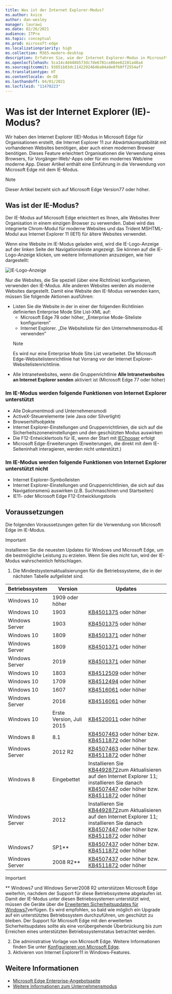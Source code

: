 ```yaml
---
title: Was ist der Internet Explorer-Modus?
ms.author: kvice
author: dan-wesley
manager: laurawi
ms.date: 02/26/2021
audience: ITPro
ms.topic: conceptual
ms.prod: microsoft-edge
ms.localizationpriority: high
ms.collection: M365-modern-desktop
description: Erfahren Sie, wie der Internet Explorer-Modus in Microsoft Edge Zugriff auf Websites bietet, die Internet Explorer 11 benötigen, sowie Zugriff auf moderne Websites.
ms.openlocfilehash: 5ca14c4d448b573dc7de6781ce86ee62281a48a4
ms.sourcegitcommit: 93851b83dc11422924646a04a9e0f60ff2554af7
ms.translationtype: HT
ms.contentlocale: de-DE
ms.lasthandoff: 04/01/2021
ms.locfileid: "11470223"
---
```

# <a name="what-is-internet-explorer-ie-mode"></a>Was ist der Internet Explorer (IE)-Modus?

Wir haben den Internet Explorer (IE)-Modus in Microsoft Edge für Organisationen erstellt, die Internet Explorer 11 zur Abwärtskompatibilität mit vorhandenen Websites benötigen, aber auch einen modernen Browser benötigen. Dieses Feature erleichtert Organisationen die Verwendung eines Browsers, für Vorgänger-Web/-Apps oder für ein modernes Web/eine moderne App. Dieser Artikel enthält eine Einführung in die Verwendung von Microsoft Edge mit dem IE-Modus.

> [!NOTE]
> Dieser Artikel bezieht sich auf Microsoft Edge Version77 oder höher.

## <a name="what-is-ie-mode"></a>Was ist der IE-Modus?

Der IE-Modus auf Microsoft Edge erleichtert es Ihnen, alle Websites Ihrer Organisation in einem einzigen Browser zu verwenden. Dabei wird das integrierte Chrom-Modul für moderne Websites und das Trident MSHTML-Modul aus Internet Explorer 11 (IE11) für ältere Websites verwendet.

Wenn eine Website im IE-Modus geladen wird, wird die IE-Logo-Anzeige auf der linken Seite der Navigationsleiste angezeigt. Sie können auf die IE-Logo-Anzeige klicken, um weitere Informationen anzuzeigen, wie hier dargestellt:

  ![IE-Logo-Anzeige](./media/ie-mode/ie-logo-indicator1.png)

Nur die Websites, die Sie speziell (über eine Richtlinie) konfigurieren, verwenden den IE-Modus. Alle anderen Websites werden als moderne Websites dargestellt. Damit eine Website den IE-Modus verwenden kann, müssen Sie folgende Aktionen ausführen:

- Listen Sie die Website in der in einer der folgenden Richtlinien definierten Enterprise Mode Site List-XML auf:
  - Microsoft Edge 78 oder höher, „Enterprise Mode-Siteliste konfigurieren”
  - Internet Explorer. „Die Websiteliste für den Unternehmensmodus-IE verwenden”
  > [!NOTE]
  > Es wird nur eine Enterprise Mode Site List verarbeitet. Die Microsoft Edge-Websitelistenrichtlinie hat Vorrang vor der Internet Explorer-Websitelistenrichtlinie.
- Alle Intranetwebsites, wenn die Gruppenrichtlinie **Alle Intranetwebsites an Internet Explorer senden** aktiviert ist (Microsoft Edge 77 oder höher)

### <a name="ie-mode-supports-the-following-internet-explorer-functionality"></a>Im IE-Modus werden folgende Funktionen von Internet Explorer unterstützt

- Alle Dokumentmodi und Unternehmensmodi
- ActiveX-Steuerelemente (wie Java oder Silverlight)
- Browserhilfsobjekte 
- Internet Explorer-Einstellungen und Gruppenrichtlinien, die sich auf die Sicherheitszoneneinstellungen und den geschützten Modus auswirken
- Die F12-Entwicklertools für IE, wenn der Start mit [IEChooser](/office/dev/add-ins/testing/debug-add-ins-using-f12-developer-tools-on-windows-10) erfolgt
- Microsoft Edge-Erweiterungen (Erweiterungen, die direkt mit dem IE-Seiteninhalt interagieren, werden nicht unterstützt.)

### <a name="ie-mode-doesnt-support-the-following-internet-explorer-functionality"></a>Im IE-Modus werden folgende Funktionen von Internet Explorer unterstützt nicht

- Internet Explorer-Symbolleisten
- Internet Explorer-Einstellungen und Gruppenrichtlinien, die sich auf das Navigationsmenü auswirken (z.B. Suchmaschinen und Startseiten)
- IE11- oder Microsoft Edge F12-Entwicklungstools

## <a name="prerequisites"></a>Voraussetzungen

Die folgenden Voraussetzungen gelten für die Verwendung von Microsoft Edge im IE-Modus.

> [!IMPORTANT]
> Installieren Sie die neuesten Updates für Windows und Microsoft Edge, um die bestmögliche Leistung zu erzielen. Wenn Sie dies nicht tun, wird der IE-Modus wahrscheinlich fehlschlagen.

1. Die Mindestsystemaktualisierungen für die Betriebssysteme, die in der nächsten Tabelle aufgelistet sind.

 | Betriebssystem | Version       | Updates |
 |------------------|---------------|---------|
 | Windows 10       | 1909 oder höher |         |
 | Windows 10       | 1903          | [KB4501375](https://support.microsoft.com/help/4501375/windows-10-update-kb4501375) oder höher |
 | Windows Server   | 1903          | [KB4501375](https://support.microsoft.com/help/4501375/windows-10-update-kb4501375) oder höher |
 | Windows 10       | 1809          | [KB4501371](https://support.microsoft.com/help/4501371/windows-10-update-kb4501371) oder höher |
 | Windows Server   | 1809          | [KB4501371](https://support.microsoft.com/help/4501371/windows-10-update-kb4501371) oder höher |
 | Windows Server   | 2019          | [KB4501371](https://support.microsoft.com/help/4501371/windows-10-update-kb4501371) oder höher |
 | Windows 10       | 1803          | [KB4512509](https://support.microsoft.com/help/4512509/windows-10-update-kb4512509) oder höher |
 | Windows 10       | 1709          | [KB4512494](https://support.microsoft.com/help/4512494/windows-10-update-kb4512494) oder höher |
 | Windows 10       | 1607          | [KB4516061](https://support.microsoft.com/help/4516061/windows-10-update-kb4516061) oder höher |
 | Windows Server   | 2016          | [KB4516061](https://support.microsoft.com/help/4516061/windows-10-update-kb4516061) oder höher |
 | Windows 10       | Erste Version, Juli 2015 | [KB4520011](https://support.microsoft.com/help/4520011/windows-10-update-kb4520011) oder höher |
 | Windows 8       | 8.1              | [KB4507463](https://support.microsoft.com/help/4507463/july-16-2019-kb4507463-os-build-preview-of-monthly-rollup) oder höher bzw. [KB4511872](https://support.microsoft.com/help/4511872/cumulative-security-update-for-internet-explorer) oder höher |
 | Windows Server   | 2012 R2       | [KB4507463](https://support.microsoft.com/help/4507463/july-16-2019-kb4507463-os-build-preview-of-monthly-rollup) oder höher bzw. [KB4511872](https://support.microsoft.com/help/4511872/cumulative-security-update-for-internet-explorer) oder höher |
 | Windows 8  | Eingebettet            | Installieren Sie [KB4492872](https://support.microsoft.com/help/4492872/update-for-internet-explorer-april-16-2019)zum Aktualisieren auf den Internet Explorer 11; installieren Sie danach [KB4507447](https://support.microsoft.com/help/4507447/windows-server-2012-update-kb4507447) oder höher bzw. [KB4511872](https://support.microsoft.com/help/4511872/cumulative-security-update-for-internet-explorer) oder höher |
 | Windows Server   | 2012           | Installieren Sie [KB4492872](https://support.microsoft.com/help/4492872/update-for-internet-explorer-april-16-2019)zum Aktualisieren auf den Internet Explorer 11; installieren Sie danach [KB4507447](https://support.microsoft.com/help/4507447/windows-server-2012-update-kb4507447) oder höher bzw. [KB4511872](https://support.microsoft.com/help/4511872/cumulative-security-update-for-internet-explorer) oder höher |
 | Windows7        |  SP1**        | [KB4507437](https://support.microsoft.com/help/4507437/windows-7-update-kb4507437) oder höher bzw. [KB4511872](https://support.microsoft.com/help/4511872/cumulative-security-update-for-internet-explorer) oder höher |
 | Windows Server   |  2008 R2**    | [KB4507437](https://support.microsoft.com/help/4507437/windows-7-update-kb4507437) oder höher bzw. [KB4511872](https://support.microsoft.com/help/4511872/cumulative-security-update-for-internet-explorer) oder höher |
  > [!IMPORTANT]
  > ** Windows7 und Windows Server2008 R2 unterstützen Microsoft Edge weiterhin, nachdem der Support für diese Betriebssysteme abgelaufen ist. Damit der IE-Modus unter diesen Betriebssystemen unterstützt wird, müssen die Geräte über die [Erweiterten Sicherheitsupdates für Windows7](https://support.microsoft.com/help/4527878/faq-about-extended-security-updates-for-windows-7)verfügen. Es wird empfohlen, so bald wie möglich ein Upgrade auf ein unterstütztes Betriebssystem durchzuführen, um geschützt zu bleiben. Der Support für Microsoft Edge mit den erweiterten Sicherheitsupdates sollte als eine vorübergehende Überbrückung bis zum Erreichen eines unterstützten Betriebssystemstatus betrachtet werden.

2. Die administrative Vorlage von Microsoft Edge. Weitere Informationen finden Sie unter [Konfigurieren von Microsoft Edge](./configure-microsoft-edge.md).
3. Aktivieren von Internet Explorer11 in Windows-Features.

## <a name="see-also"></a>Weitere Informationen

- [Microsoft Edge Enterprise-Angebotsseite](https://aka.ms/EdgeEnterprise)
- [Weitere Informationen zum Unternehmensmodus](/internet-explorer/ie11-deploy-guide/enterprise-mode-overview-for-ie11)